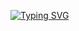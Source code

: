 [![Typing SVG](https://readme-typing-svg.demolab.com?font=Fira+Code&weight=600&size=40&pause=1000&color=F7698E&center=true&vCenter=true&random=false&width=435&lines=Welcome!+Sonnga's+Git+Hub)](https://git.io/typing-svg)
